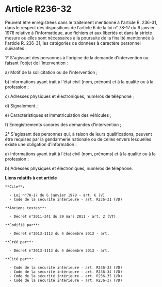 # Article R236-32

Peuvent être enregistrées dans le traitement mentionné à l'article R. 236-31, dans le respect des dispositions de l'article 6
de la loi n° 78-17 du 6 janvier 1978 relative à l'informatique, aux fichiers et aux libertés et dans la stricte mesure où
elles sont nécessaires à la poursuite de la finalité mentionnée à l'article R. 236-31, les catégories de données à caractère
personnel suivantes : 

1° S'agissant des personnes à l'origine de la demande d'intervention ou faisant l'objet de l'intervention : 

a) Motif de la sollicitation ou de l'intervention ; 

b) Informations ayant trait à l'état civil (nom, prénom) et à la qualité ou à la profession ; 

c) Adresses physiques et électroniques, numéros de téléphone ; 

d) Signalement ; 

e) Caractéristiques et immatriculation des véhicules ; 

f) Enregistrements sonores des demandes d'intervention ; 

2° S'agissant des personnes qui, à raison de leurs qualifications, peuvent être requises par la gendarmerie nationale ou de
celles envers lesquelles existe une obligation d'information : 

a) Informations ayant trait à l'état civil (nom, prénoms) et à la qualité ou à la profession ; 

b) Adresses physiques et électroniques, numéros de téléphone.

**Liens relatifs à cet article**

	**Cite**:

	  - Loi n°78-17 du 6 janvier 1978 - art. 6 (V)
	  - Code de la sécurité intérieure - art. R236-31 (VD)

	**Anciens textes**:

	  - Décret n°2011-341 du 29 mars 2011 - art. 2 (VT)

	**Codifié par**:

	  - Décret n°2013-1113 du 4 décembre 2013 - art.

	**Créé par**:

	  - Décret n°2013-1113 du 4 décembre 2013 - art.

	**Cité par**:

	  - Code de la sécurité intérieure - art. R236-33 (VD)
	  - Code de la sécurité intérieure - art. R236-34 (VD)
	  - Code de la sécurité intérieure - art. R236-35 (VD)
	  - Code de la sécurité intérieure - art. R236-37 (VD)
